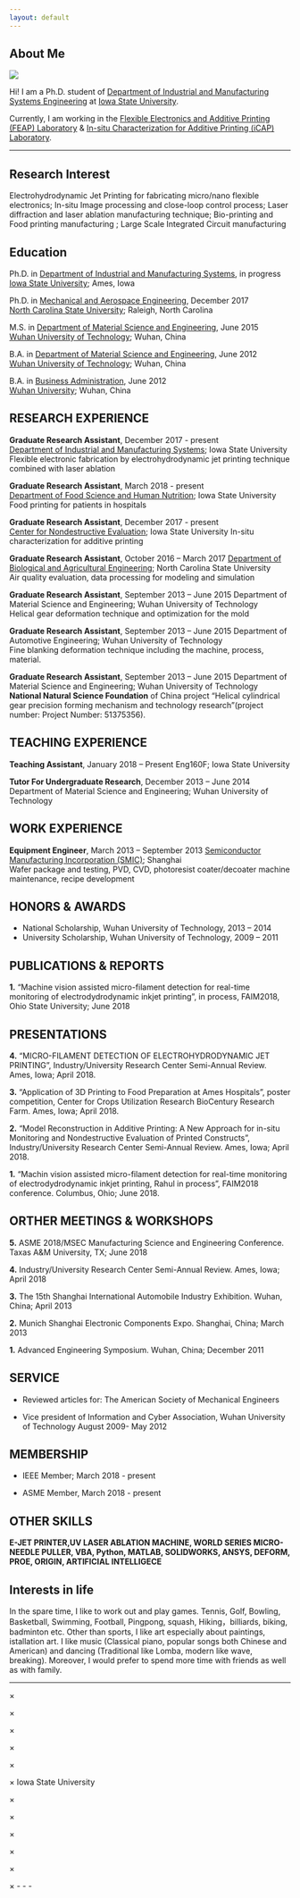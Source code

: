 ```yaml
---
layout: default
---
```


## About Me

<img class="profile-picture" src="xiaozhang.jpg">

Hi! I am a Ph.D. student of [Department of Industrial and Manufacturing Systems Engineering](https://www.imse.iastate.edu/) at [Iowa State University](https://www.iastate.edu/).

Currently, I am working in the [Flexible Electronics and Additive Printing (FEAP) Laboratory](https://www.imse.iastate.edu/feap/) & [In-situ Characterization for Additive Printing (iCAP) Laboratory](https://www.imse.iastate.edu/feap/).
- - -

## Research Interest
Electrohydrodynamic Jet Printing for fabricating micro/nano flexible electronics; In-situ Image processing and close-loop control process; Laser diffraction and laser ablation manufacturing technique; Bio-printing and Food printing manufacturing 
; Large Scale Integrated Circuit manufacturing 

## Education
Ph.D. in [Department of Industrial and Manufacturing Systems](https://www.imse.iastate.edu/), in progress  
[Iowa State University](https://www.iastate.edu/); Ames, Iowa 

Ph.D. in [Mechanical and Aerospace Engineering](https://www.mae.ncsu.edu/), December 2017  
[North Carolina State University](https://www.ncsu.edu/); Raleigh, North Carolina 

M.S. in [Department of Material Science and Engineering](http://smse.whut.edu.cn/bkspy/zysz/index_1.htm), June   2015  
[Wuhan University of Technology](http://english.whut.edu.cn/); Wuhan, China   

B.A. in [Department of Material Science and Engineering](http://smse.whut.edu.cn/bkspy/zysz/index_1.htm), June   2012  
[Wuhan University of Technology](http://english.whut.edu.cn/); Wuhan, China  

B.A. in [Business Administration](https://www.china-admissions.com/wuhan-university/programs/bachelors/bachelors-business-administration-wuhan-university/), June   2012  
[Wuhan University](http://en.whu.edu.cn/); Wuhan, China 

## RESEARCH EXPERIENCE
**Graduate Research Assistant**, December   2017 - present  
[Department of Industrial and Manufacturing Systems](https://www.imse.iastate.edu/); Iowa State University  
Flexible electronic fabrication by electrohydrodynamic jet printing technique combined with laser ablation  

**Graduate Research Assistant**, March   2018 - present  
[Department of Food Science and Human Nutrition](https://fshn.hs.iastate.edu/); Iowa State University 
Food printing for patients in hospitals 

**Graduate Research Assistant**, December   2017 - present  
[Center for Nondestructive Evaluation](https://www.cnde.iastate.edu/); Iowa State University 
In-situ characterization for additive printing 

**Graduate Research Assistant**, October   2016 – March 2017 
[Department of Biological and Agricultural Engineering](https://www.bae.ncsu.edu/); North Carolina State University   
Air quality evaluation, data processing for modeling and simulation 

**Graduate Research Assistant**, September   2013 – June 2015 
Department of Material Science and Engineering; Wuhan University of Technology   
Helical gear deformation technique and optimization for the mold 

**Graduate Research Assistant**, September   2013 – June 2015 
Department of Automotive Engineering; Wuhan University of Technology   
Fine blanking deformation technique including the machine, process, material. 

**Graduate Research Assistant**, September   2013 – June 2015 
Department of Material Science and Engineering; Wuhan University of Technology 
**National Natural Science Foundation** of China project “Helical cylindrical gear precision forming mechanism and technology research”(project number: Project Number: 51375356). 

## TEACHING EXPERIENCE
**Teaching Assistant**, January   2018 – Present 
Eng160F; Iowa State University 

**Tutor For Undergraduate Research**, December   2013 – June 2014 
Department of Material Science and Engineering; Wuhan University of Technology 

## WORK EXPERIENCE 
**Equipment Engineer**, March   2013 – September 2013 
[Semiconductor Manufacturing Incorporation (SMIC)](http://www.smics.com/eng/index.php); Shanghai   
Wafer package and testing, PVD, CVD, photoresist coater/decoater machine maintenance, recipe development 

## HONORS & AWARDS 
* National Scholarship, Wuhan University of Technology, 2013 – 2014 
* University Scholarship, Wuhan University of Technology, 2009 – 2011 

## PUBLICATIONS & REPORTS 
**1.** “Machine vision assisted micro-filament detection for real-time monitoring of electrodydrodynamic inkjet printing”, in process, FAIM2018, Ohio State University; June 2018

## PRESENTATIONS 
**4.** “MICRO-FILAMENT DETECTION OF ELECTROHYDRODYNAMIC JET PRINTING”, Industry/University Research Center Semi-Annual Review. Ames, Iowa; April 2018. 

**3.** “Application of 3D Printing to Food Preparation at Ames Hospitals”, poster competition, Center for Crops Utilization Research BioCentury Research Farm. Ames, Iowa; April 2018. 

**2.** “Model Reconstruction in Additive Printing: A New Approach for in-situ Monitoring and Nondestructive Evaluation of Printed Constructs”, Industry/University Research Center Semi-Annual Review. Ames, Iowa; April 2018. 

**1.** “Machin vision assisted micro-filament detection for real-time monitoring of electrodydrodynamic inkjet printing, Rahul in process”, FAIM2018 conference. Columbus, Ohio; June 2018. 

## ORTHER MEETINGS & WORKSHOPS 
**5.** ASME 2018/MSEC Manufacturing Science and Engineering Conference. Taxas A&M University, TX; June 2018

**4.** Industry/University Research Center Semi-Annual Review. Ames, Iowa; April 2018 

**3.** The 15th Shanghai International Automobile Industry Exhibition. Wuhan, China; April 2013 

**2.** Munich Shanghai Electronic Components Expo. Shanghai, China; March 2013  

**1.** Advanced Engineering Symposium. Wuhan, China; December 2011 

## SERVICE  
* Reviewed articles for: 
The American Society of Mechanical Engineers

* Vice president of Information and Cyber Association, Wuhan University of Technology
August 2009- May 2012 

## MEMBERSHIP  
* IEEE Member; March 2018 - present

* ASME Member, March 2018 - present 

## OTHER SKILLS  
**E-JET PRINTER,UV LASER ABLATION MACHINE, WORLD SERIES MICRO-NEEDLE PULLER, VBA, Python, MATLAB, SOLIDWORKS, ANSYS, DEFORM, PROE, ORIGIN, ARTIFICIAL INTELLIGECE** 

## Interests in life
In the spare time, I like to work out and play games. Tennis, Golf, Bowling, Basketball, Swimming, Football, Pingpong, squash, Hiking，billiards, biking, badminton etc. Other than sports, I like art especially about paintings, istallation art. I like music (Classical piano, popular songs both Chinese and American) and dancing (Traditional like Lomba, modern like wave, breaking). Moreover, I would prefer to spend more time with friends as well as with family.

- - -
<p>×
<p>×
<p>×
<p>×
<p>×
<p>× 
Iowa State University
<p>× 
<p>× 
<p>×
<p>×
<p>× 
<p>× 
- - -

 
